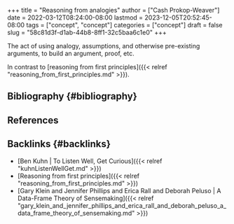 +++
title = "Reasoning from analogies"
author = ["Cash Prokop-Weaver"]
date = 2022-03-12T08:24:00-08:00
lastmod = 2023-12-05T20:52:45-08:00
tags = ["concept", "concept"]
categories = ["concept"]
draft = false
slug = "58c81d3f-d1ab-44b8-8ff1-32c5baa6c1e0"
+++

The act of using analogy, assumptions, and otherwise pre-existing arguments, to build an argument, proof, etc.

In contrast to [reasoning from first principles]({{< relref "reasoning_from_first_principles.md" >}}).


## Bibliography {#bibliography}

## References

<style>.csl-entry{text-indent: -1.5em; margin-left: 1.5em;}</style><div class="csl-bib-body">
</div>


## Backlinks {#backlinks}

-   [Ben Kuhn | To Listen Well, Get Curious]({{< relref "kuhnListenWellGet.md" >}})
-   [Reasoning from first principles]({{< relref "reasoning_from_first_principles.md" >}})
-   [Gary Klein and Jennifer Phillips and Erica Rall and Deborah Peluso | A Data-Frame Theory of Sensemaking]({{< relref "gary_klein_and_jennifer_phillips_and_erica_rall_and_deborah_peluso_a_data_frame_theory_of_sensemaking.md" >}})
